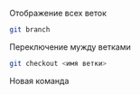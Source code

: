 Отображение всех веток 
```sh
git branch
```
Переключение мужду ветками 
```sh
git checkout <имя ветки>
``` 
Новая команда 